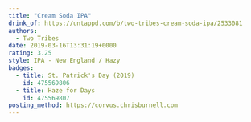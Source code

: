 ```yaml
---
title: "Cream Soda IPA"
drink_of: https://untappd.com/b/two-tribes-cream-soda-ipa/2533081
authors:
  - Two Tribes
date: 2019-03-16T13:31:19+0000
rating: 3.25
style: IPA - New England / Hazy
badges:
  - title: St. Patrick's Day (2019)
    id: 475569806
  - title: Haze for Days
    id: 475569807
posting_method: https://corvus.chrisburnell.com
---
```

